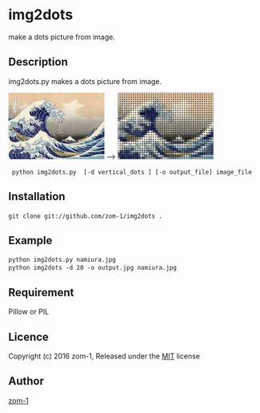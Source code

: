 img2dots
====
make a dots picture from image.

## Description
img2dots.py makes a dots picture from image.

![Original](namiura_small.jpg)
-->
![Dots Image](namiura_dots_small.jpg)

```
 python img2dots.py  [-d vertical_dots ] [-o output_file] image_file
```

## Installation
```
git clone git://github.com/zom-1/img2dots .
```

## Example
```
python img2dots.py namiura.jpg
python img2dots -d 20 -o output.jpg namiura.jpg
```

## Requirement
Pillow or PIL 

<!--
## See also
-->

## Licence
Copyright (c) 2016 zom-1, Released under the
 [MIT](http://opensource.org/licenses/mit-license.php) license

## Author
[zom-1](https://github.com/zom-1)
